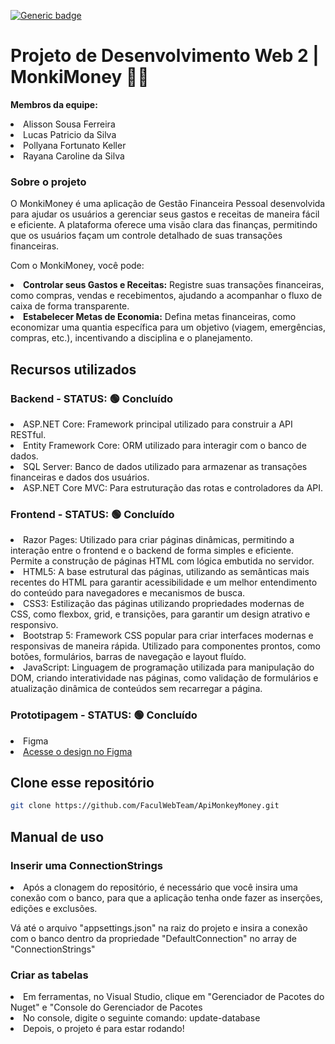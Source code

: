 [![Generic badge](https://img.shields.io/badge/STATUS%20DO%20PROJETO-CONCLUIDO-green)](https://shields.io/)

# Projeto de Desenvolvimento Web 2 | MonkiMoney 🐒💸
<p><b>Membros da equipe:</b></p>
<li>Alisson Sousa Ferreira</li>
<li>Lucas Patricio da Silva</li>
<li>Pollyana Fortunato Keller </li>
<li>Rayana Caroline da Silva</li>

<h3>Sobre o projeto</h3>
<p>O MonkiMoney é uma aplicação de Gestão Financeira Pessoal desenvolvida para ajudar os usuários a gerenciar seus gastos e receitas de maneira fácil e eficiente. A plataforma oferece uma visão clara das finanças, permitindo que os usuários façam um controle detalhado de suas transações financeiras.</p>

<p>Com o MonkiMoney, você pode:</p>

<li><b>Controlar seus Gastos e Receitas:</b> Registre suas transações financeiras, como compras, vendas e recebimentos, ajudando a acompanhar o fluxo de caixa de forma transparente.</li>

<li><b>Estabelecer Metas de Economia:</b> Defina metas financeiras, como economizar uma quantia específica para um objetivo (viagem, emergências, compras, etc.), incentivando a disciplina e o planejamento.</li>

## Recursos utilizados
<h3>Backend - STATUS: 🟢 Concluído </h3>
<li>ASP.NET Core: Framework principal utilizado para construir a API RESTful.</li>
<li>Entity Framework Core: ORM utilizado para interagir com o banco de dados.</li>
<li>SQL Server: Banco de dados utilizado para armazenar as transações financeiras e dados dos usuários.</li>
<li>ASP.NET Core MVC: Para estruturação das rotas e controladores da API.</li>

<h3>Frontend - STATUS: 🟢 Concluído </h3>
<li>Razor Pages: Utilizado para criar páginas dinâmicas, permitindo a interação entre o frontend e o backend de forma simples e eficiente. Permite a construção de páginas HTML com lógica embutida no servidor.</li>
<li>HTML5: A base estrutural das páginas, utilizando as semânticas mais recentes do HTML para garantir acessibilidade e um melhor entendimento do conteúdo para navegadores e mecanismos de busca.</li>
<li>CSS3: Estilização das páginas utilizando propriedades modernas de CSS, como flexbox, grid, e transições, para garantir um design atrativo e responsivo.</li>
<li>Bootstrap 5: Framework CSS popular para criar interfaces modernas e responsivas de maneira rápida. Utilizado para componentes prontos, como botões, formulários, barras de navegação e layout fluído.</li>
<li>JavaScript: Linguagem de programação utilizada para manipulação do DOM, criando interatividade nas páginas, como validação de formulários e atualização dinâmica de conteúdos sem recarregar a página.</li>
<h3>Prototipagem - STATUS: 🟢 Concluído</h3>
<li>Figma</li>
<li><a href="https://www.figma.com/design/cQbVID5jHFaUfLBhSTZzL4/MonkiMoneyApp?node-id=0-1&node-type=canvas&t=dfIQa5Vv7jrGOUjI-0" target="_blank">Acesse o design no Figma</a></li>

## Clone esse repositório
```bash
git clone https://github.com/FaculWebTeam/ApiMonkeyMoney.git
```
## Manual de uso
<h3>Inserir uma ConnectionStrings</h3>
<li>Após a clonagem do repositório, é necessário que você insira uma conexão com o banco, para que a aplicação tenha onde fazer as inserções, edições e exclusões.</li>
<p> Vá até o arquivo "appsettings.json" na raiz do projeto e insira a conexão com o banco dentro da propriedade "DefaultConnection" no array de  "ConnectionStrings"</p>
<h3>Criar as tabelas</h3>
<li>Em ferramentas, no Visual Studio, clique em "Gerenciador de Pacotes do Nuget" e "Console do Gerenciador de Pacotes</li>
<li>No console, digite o seguinte comando: update-database</li>
<li>Depois, o projeto é para estar rodando! </li>
